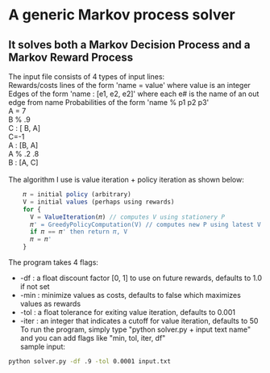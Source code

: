 # A generic Markov process solver
## It solves both a Markov Decision Process and a Markov Reward Process
The input file consists of 4 types of input lines:
</br>
Rewards/costs lines of the form 'name = value' where value is an integer
Edges of the form 'name : [e1, e2, e2]' where each e# is the name of an out edge from name
Probabilities of the form 'name % p1 p2 p3'</br>
    A = 7</br>
    B % .9</br>
    C : [ B, A]</br>
    C=-1</br>
    A : [B, A]</br>
    A % .2 .8</br>
    B : [A, C]</br>
</br>
The algorithm I use is value iteration + policy iteration as shown below:
```javascript
    𝜋 = initial policy (arbitrary)
    V = initial values (perhaps using rewards)
    for {
      V = ValueIteration(𝜋) // computes V using stationery P
      𝜋' = GreedyPolicyComputation(V) // computes new P using latest V
      if 𝜋 == 𝜋' then return 𝜋, V
      𝜋 = 𝜋'
    }
```
The program takes 4 flags:
* -df : a float discount factor [0, 1] to use on future rewards, defaults to 1.0 if not set
* -min : minimize values as costs, defaults to false which maximizes values as rewards
* -tol : a float tolerance for exiting value iteration, defaults to 0.001
* -iter : an integer that indicates a cutoff for value iteration, defaults to 50
To run the program, simply type "python solver.py + input text name" and you can add flags like "min, tol, iter, df" </br>
sample input:
```bash
python solver.py -df .9 -tol 0.0001 input.txt
```